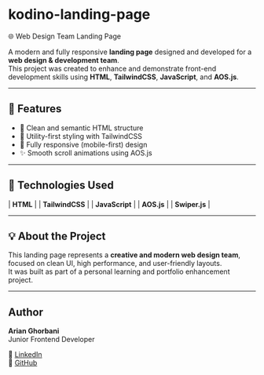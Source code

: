 # kodino-landing-page

🌐 Web Design Team Landing Page

A modern and fully responsive **landing page** designed and developed for a **web design & development team**.  
This project was created to enhance and demonstrate front-end development skills using **HTML**, **TailwindCSS**, **JavaScript**, and **AOS.js**.

---

## 🚀 Features

- 🎯 Clean and semantic HTML structure
- 💨 Utility-first styling with TailwindCSS
- 📱 Fully responsive (mobile-first) design
- ✨ Smooth scroll animations using AOS.js

---

## 🧰 Technologies Used

| **HTML** |
| **TailwindCSS** |
| **JavaScript** |
| **AOS.js** |
| **Swiper.js** |

---

## 💡 About the Project

This landing page represents a **creative and modern web design team**,  
focused on clean UI, high performance, and user-friendly layouts.  
It was built as part of a personal learning and portfolio enhancement project.

---

## Author

**Arian Ghorbani**  
Junior Frontend Developer

🔗 [LinkedIn](https://www.linkedin.com/in/arian-ghorbani/)  
💼 [GitHub](https://github.com/arian-ghorbani)
